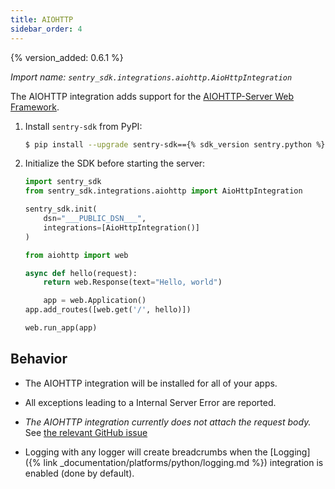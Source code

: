 ```yaml
---
title: AIOHTTP
sidebar_order: 4
---
```


{% version_added: 0.6.1 %}

<!-- WIZARD -->
*Import name: `sentry_sdk.integrations.aiohttp.AioHttpIntegration`*

The AIOHTTP integration adds support for the [AIOHTTP-Server Web Framework](https://docs.aiohttp.org/en/stable/web.html).

1. Install `sentry-sdk` from PyPI:

    ```bash
    $ pip install --upgrade sentry-sdk=={% sdk_version sentry.python %}
    ```

2.  Initialize the SDK before starting the server:

    ```python
    import sentry_sdk
    from sentry_sdk.integrations.aiohttp import AioHttpIntegration
    
    sentry_sdk.init(
        dsn="___PUBLIC_DSN___",
        integrations=[AioHttpIntegration()]
    )

    from aiohttp import web

    async def hello(request):
        return web.Response(text="Hello, world")

        app = web.Application()
    app.add_routes([web.get('/', hello)])

    web.run_app(app)
    ```

<!-- ENDWIZARD -->

## Behavior

* The AIOHTTP integration will be installed for all of your apps.

* All exceptions leading to a Internal Server Error are reported.

* *The AIOHTTP integration currently does not attach the request body.* See
  [the relevant GitHub
  issue](https://github.com/getsentry/sentry-python/issues/220)

* Logging with any logger will create breadcrumbs when
  the [Logging]({% link _documentation/platforms/python/logging.md %})
  integration is enabled (done by default).
